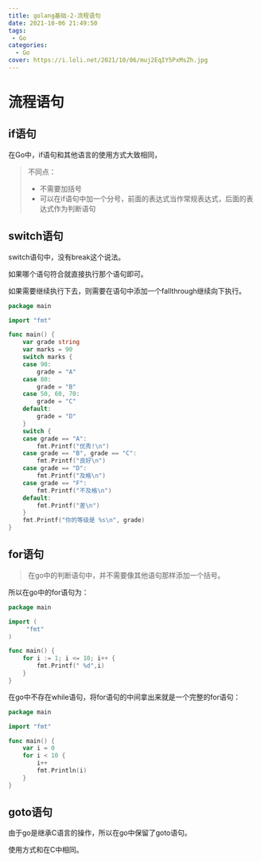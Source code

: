 ```yaml
---
title: golang基础-2-流程语句
date: 2021-10-06 21:49:50
tags: 
 - Go
categories: 
  - Go
cover: https://i.loli.net/2021/10/06/muj2EqIY5PxMsZh.jpg
---
```


# 流程语句

## if语句

在Go中，if语句和其他语言的使用方式大致相同，

> 不同点：
>
> - 不需要加括号
> - 可以在if语句中加一个分号，前面的表达式当作常规表达式，后面的表达式作为判断语句

## switch语句

switch语句中，没有break这个说法。

如果哪个语句符合就直接执行那个语句即可。

如果需要继续执行下去，则需要在语句中添加一个fallthrough继续向下执行。

```go
package main

import "fmt"

func main() {
    var grade string
    var marks = 90
    switch marks {
    case 90:
        grade = "A"
    case 80:
        grade = "B"
    case 50, 60, 70:
        grade = "C"
    default:
        grade = "D"
    }
    switch {
    case grade == "A":
        fmt.Printf("优秀!\n")
    case grade == "B", grade == "C":
        fmt.Printf("良好\n")
    case grade == "D":
        fmt.Printf("及格\n")
    case grade == "F":
        fmt.Printf("不及格\n")
    default:
        fmt.Printf("差\n")
    }
    fmt.Printf("你的等级是 %s\n", grade)
}
```

## for语句

> 在go中的判断语句中，并不需要像其他语句那样添加一个括号。

所以在go中的for语句为：

```go
package main

import (  
     "fmt"
)

func main() {  
    for i := 1; i <= 10; i++ {
        fmt.Printf(" %d",i)
    }
}

```

在go中不存在while语句，将for语句的中间拿出来就是一个完整的for语句：

```go
package main

import "fmt"

func main() {
    var i = 0
    for i < 10 {
        i++
        fmt.Println(i)
    }
}
```

## goto语句

由于go是继承C语言的操作，所以在go中保留了goto语句。

使用方式和在C中相同。
